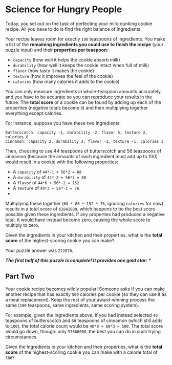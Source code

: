 # Science for Hungry People

Today, you set out on the task of perfecting your milk-dunking cookie recipe. All you have to do is find the right
balance of ingredients.

Your recipe leaves room for exactly `100` teaspoons of ingredients. You make a list of the **remaining ingredients you
could use to finish the recipe** (your puzzle input) and their **properties per teaspoon**:

- `capacity` (how well it helps the cookie absorb milk)
- `durability` (how well it keeps the cookie intact when full of milk)
- `flavor` (how tasty it makes the cookie)
- `texture` (how it improves the feel of the cookie)
- `calories` (how many calories it adds to the cookie)

You can only measure ingredients in whole-teaspoon amounts accurately, and you have to be accurate so you can reproduce
your results in the future. The **total score** of a cookie can be found by adding up each of the properties (negative
totals become `0`) and then multiplying together everything except calories.

For instance, suppose you have these two ingredients:

```
Butterscotch: capacity -1, durability -2, flavor 6, texture 3, calories 8
Cinnamon: capacity 2, durability 3, flavor -2, texture -1, calories 3
```

Then, choosing to use 44 teaspoons of butterscotch and 56 teaspoons of cinnamon (because the amounts of each ingredient
must add up to 100) would result in a cookie with the following properties:

- A `capacity` of `44*-1 + 56*2 = 68`
- A `durability` of `44*-2 + 56*3 = 80`
- A `flavor` of `44*6 + 56*-2 = 152`
- A `texture` of `44*3 + 56*-1 = 76`
-

Multiplying these together (`68 * 80 * 152 * 76`, ignoring `calories` for now) results in a total score of `62842880`,
which happens to be the best score possible given these ingredients. If any properties had produced a negative total, it
would have instead become zero, causing the whole score to multiply to zero.

Given the ingredients in your kitchen and their properties, what is the **total score** of the highest-scoring cookie
you can make?

Your puzzle answer was `222870`.

*__The first half of this puzzle is complete! It provides one gold star: *__*

## Part Two

Your cookie recipe becomes wildly popular! Someone asks if you can make another recipe that has exactly `500` calories
per cookie (so they can use it as a meal replacement). Keep the rest of your award-winning process the same (`100`
teaspoons, same ingredients, same scoring system).

For example, given the ingredients above, if you had instead selected `40` teaspoons of butterscotch and `60` teaspoons
of cinnamon (which still adds to `100`), the total calorie count would be `40*8 + 60*3 = 500`. The total score would go
down, though: only `57600000`, the best you can do in such trying circumstances.

Given the ingredients in your kitchen and their properties, what is the **total score** of the highest-scoring cookie
you can make with a calorie total of `500`?
